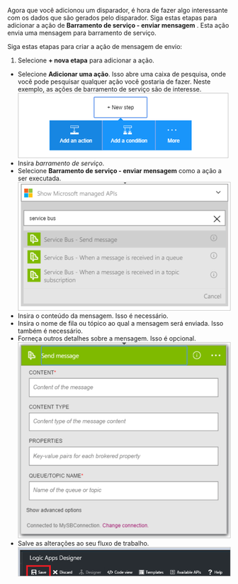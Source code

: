 Agora que você adicionou um disparador, é hora de fazer algo interessante com os dados que são gerados pelo disparador. Siga estas etapas para adicionar a ação de **Barramento de serviço - enviar mensagem** . Esta ação envia uma mensagem para barramento de serviço.  

Siga estas etapas para criar a ação de mensagem de envio:  

1. Selecione **+ nova etapa** para adicionar a ação.  
- Selecione **Adicionar uma ação**. Isso abre uma caixa de pesquisa, onde você pode pesquisar qualquer ação você gostaria de fazer. Neste exemplo, as ações de barramento de serviço são de interesse.    
![Imagem de ação de barramento de serviço 1](./media/connectors-create-api-servicebus/action-1.png)   
- Insira *barramento de serviço*.  
- Selecione **Barramento de serviço - enviar mensagem** como a ação a ser executada.  
![Imagem de ação de barramento de serviço 2](./media/connectors-create-api-servicebus/action-2.png)    
- Insira o conteúdo da mensagem. Isso é necessário.  
- Insira o nome de fila ou tópico ao qual a mensagem será enviada. Isso também é necessário.   
- Forneça outros detalhes sobre a mensagem. Isso é opcional.     
![Imagem de ação de barramento de serviço 3](./media/connectors-create-api-servicebus/action-3.png)    
- Salve as alterações ao seu fluxo de trabalho.   
![Imagem de ação de barramento de serviço 4](./media/connectors-create-api-servicebus/action-4.png)     

